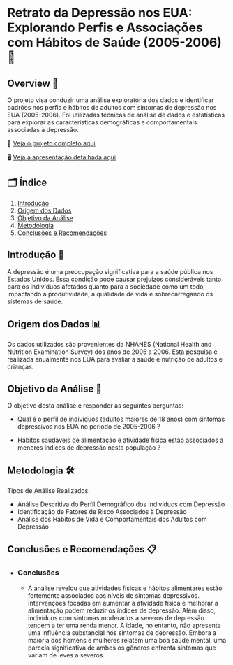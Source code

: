 # Retrato da Depressão nos EUA: Explorando Perfis e Associações com Hábitos de Saúde (2005-2006) 🧠

## Overview 📌
O projeto visa conduzir uma análise exploratória dos dados e identificar padrões nos perfis e hábitos de adultos com sintomas de depressão nos EUA (2005-2006). Foi utilizadas técnicas de análise de dados e estatísticas para explorar as características demográficas e comportamentais associadas à depressão.

📓 [Veja o projeto completo aqui](https://github.com/JosenildoJunior/DepressionAnalysis/blob/0e5a7993e01c96209696c13151c8d8d2f0c59d4a/Case_Depression_(NHNES).ipynb)

🖥️ [Veja a apresentação detalhada aqui](https://github.com/JosenildoJunior/DepressionAnalysis/blob/0e5a7993e01c96209696c13151c8d8d2f0c59d4a/Retrato%20da%20Depress%C3%A3o%20nos%20EUA_%20Perfil%20e%20H%C3%A1bitos%20de%20Adultos%20(2005-2006).pdf)

## 🗂️ Índice
1. [Introdução](#introdução-)
2. [Origem dos Dados](#origem-dos-dados-)
3. [Objetivo da Análise](#objetivo-da-análise-)
4. [Metodologia](#metodologia-)
5. [Conclusões e Recomendações](#conclusões-e-recomendações-)

## Introdução 📝

A depressão é uma preocupação significativa para a saúde pública nos Estados Unidos. Essa condição pode causar prejuízos consideráveis tanto para os indivíduos afetados quanto para a sociedade como um todo, impactando a produtividade, a qualidade de vida e sobrecarregando os sistemas de saúde.

## Origem dos Dados 📊

Os dados utilizados são provenientes da NHANES (National Health and Nutrition Examination Survey) dos anos de 2005 a 2006. Esta pesquisa é realizada anualmente nos EUA para avaliar a saúde e nutrição de adultos e crianças.

## Objetivo da Análise 🎯

  O objetivo desta análise é responder às seguintes perguntas:
  
  - Qual é o perfil de indivíduos (adultos maiores de 18 anos) com sintomas depressivos nos EUA no período de 2005-2006 ?
  
  - Hábitos saudáveis de alimentação e atividade física estão associados a menores índices de depressão nesta população ?

## Metodologia 🛠️

Tipos de Análise Realizados:

- Análise Descritiva do Perfil Demográfico dos Indivíduos com Depressão
- Identificação de Fatores de Risco Associados à Depressão
- Análise dos Hábitos de Vida e Comportamentais dos Adultos com Depressão

## Conclusões e Recomendações 📋

 - ### Conclusões
   - A análise revelou que atividades físicas e hábitos alimentares estão fortemente associados aos níveis de sintomas depressivos. Intervenções focadas em aumentar a atividade física e melhorar a alimentação podem reduzir os índices de depressão. Além disso, indivíduos com sintomas moderados a severos de depressão tendem a ter uma renda menor. A idade, no entanto, não apresenta uma influência substancial nos sintomas de depressão. Embora a maioria dos homens e mulheres relatem uma boa saúde mental, uma parcela significativa de ambos os gêneros enfrenta sintomas que variam de leves a severos.



